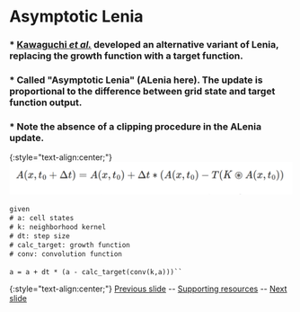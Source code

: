 # Asymptotic Lenia


### * [Kawaguchi _et al._](https://direct.mit.edu/isal/proceedings/isal2021/33/91/102916) developed an alternative variant of Lenia, replacing the growth function with a target function.
### * Called "Asymptotic Lenia" (ALenia here). The update is proportional to the difference between grid state and target function output.
### * Note the absence of a clipping procedure in the ALenia update.

{:style="text-align:center;"}
![ALenia update equation](https://raw.githubusercontent.com/riveSunder/fractal_persistence/master/docs/assets/alenia_update.png)

```
given
# a: cell states
# k: neighborhood kernel
# dt: step size
# calc_target: growth function
# conv: convolution function

a = a + dt * (a - calc_target(conv(k,a)))``
```

{:style="text-align:center;"}
[Previous slide](https://rivesunder.github.io/fractal_persistence/al24_slide_003) -- [Supporting resources](https://rivesunder.github.io/fractal_persistence) -- [Next slide](https://rivesunder.github.io/fractal_persistence/al24_slide_005)
